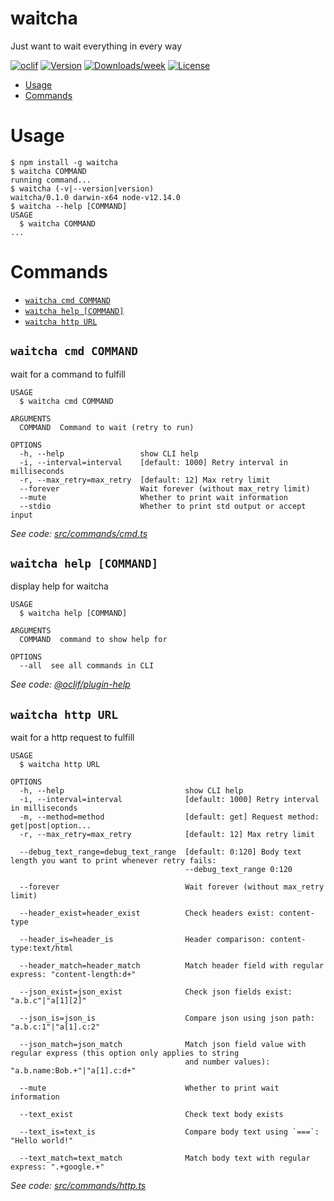 waitcha
=======

Just want to wait everything in every way

[![oclif](https://img.shields.io/badge/cli-oclif-brightgreen.svg)](https://oclif.io)
[![Version](https://img.shields.io/npm/v/waitcha.svg)](https://npmjs.org/package/waitcha)
[![Downloads/week](https://img.shields.io/npm/dw/waitcha.svg)](https://npmjs.org/package/waitcha)
[![License](https://img.shields.io/npm/l/waitcha.svg)](https://github.com/mosteast/waitcha/blob/master/package.json)

<!-- toc -->
* [Usage](#usage)
* [Commands](#commands)
<!-- tocstop -->
# Usage
<!-- usage -->
```sh-session
$ npm install -g waitcha
$ waitcha COMMAND
running command...
$ waitcha (-v|--version|version)
waitcha/0.1.0 darwin-x64 node-v12.14.0
$ waitcha --help [COMMAND]
USAGE
  $ waitcha COMMAND
...
```
<!-- usagestop -->
# Commands
<!-- commands -->
* [`waitcha cmd COMMAND`](#waitcha-cmd-command)
* [`waitcha help [COMMAND]`](#waitcha-help-command)
* [`waitcha http URL`](#waitcha-http-url)

## `waitcha cmd COMMAND`

wait for a command to fulfill

```
USAGE
  $ waitcha cmd COMMAND

ARGUMENTS
  COMMAND  Command to wait (retry to run)

OPTIONS
  -h, --help                 show CLI help
  -i, --interval=interval    [default: 1000] Retry interval in milliseconds
  -r, --max_retry=max_retry  [default: 12] Max retry limit
  --forever                  Wait forever (without max_retry limit)
  --mute                     Whether to print wait information
  --stdio                    Whether to print std output or accept input
```

_See code: [src/commands/cmd.ts](https://github.com/mosteast/waitcha/blob/v0.1.0/src/commands/cmd.ts)_

## `waitcha help [COMMAND]`

display help for waitcha

```
USAGE
  $ waitcha help [COMMAND]

ARGUMENTS
  COMMAND  command to show help for

OPTIONS
  --all  see all commands in CLI
```

_See code: [@oclif/plugin-help](https://github.com/oclif/plugin-help/blob/v2.2.3/src/commands/help.ts)_

## `waitcha http URL`

wait for a http request to fulfill

```
USAGE
  $ waitcha http URL

OPTIONS
  -h, --help                           show CLI help
  -i, --interval=interval              [default: 1000] Retry interval in milliseconds
  -m, --method=method                  [default: get] Request method: get|post|option...
  -r, --max_retry=max_retry            [default: 12] Max retry limit

  --debug_text_range=debug_text_range  [default: 0:120] Body text length you want to print whenever retry fails:
                                       --debug_text_range 0:120

  --forever                            Wait forever (without max_retry limit)

  --header_exist=header_exist          Check headers exist: content-type

  --header_is=header_is                Header comparison: content-type:text/html

  --header_match=header_match          Match header field with regular express: "content-length:d+"

  --json_exist=json_exist              Check json fields exist: "a.b.c"|"a[1][2]"

  --json_is=json_is                    Compare json using json path: "a.b.c:1"|"a[1].c:2"

  --json_match=json_match              Match json field value with regular express (this option only applies to string
                                       and number values): "a.b.name:Bob.+"|"a[1].c:d+"

  --mute                               Whether to print wait information

  --text_exist                         Check text body exists

  --text_is=text_is                    Compare body text using `===`: "Hello world!"

  --text_match=text_match              Match body text with regular express: ".+google.+"
```

_See code: [src/commands/http.ts](https://github.com/mosteast/waitcha/blob/v0.1.0/src/commands/http.ts)_
<!-- commandsstop -->
